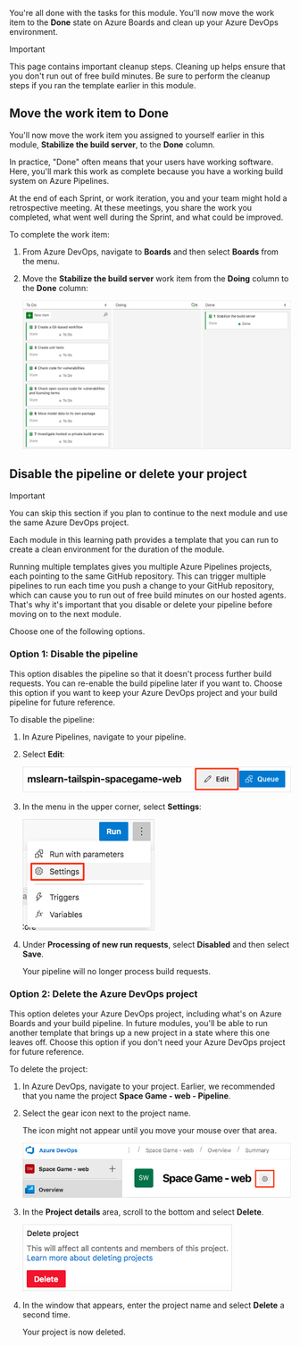 You're all done with the tasks for this module. You'll now move the work item to the **Done** state on Azure Boards and clean up your Azure DevOps environment.

> [!IMPORTANT]
> This page contains important cleanup steps. Cleaning up helps ensure that you don't run out of free build minutes. Be sure to perform the cleanup steps if you ran the template earlier in this module.

## Move the work item to Done

You'll now move the work item you assigned to yourself earlier in this module, **Stabilize the build server**, to the **Done** column.

In practice, "Done" often means that your users have working software. Here, you'll mark this work as complete because you have a working build system on Azure Pipelines.

At the end of each Sprint, or work iteration, you and your team might hold a retrospective meeting. At these meetings, you share the work you completed, what went well during the Sprint, and what could be improved.

To complete the work item:

1. From Azure DevOps, navigate to **Boards** and then select **Boards** from the menu.
1. Move the **Stabilize the build server** work item from the **Doing** column to the **Done** column:

    ![Azure Boards, with the card in the Done column](../media/9-azure-boards-wi1-done.png)

## Disable the pipeline or delete your project

> [!IMPORTANT]
> You can skip this section if you plan to continue to the next module and use the same Azure DevOps project.

Each module in this learning path provides a template that you can run to create a clean environment for the duration of the module.

Running multiple templates gives you multiple Azure Pipelines projects, each pointing to the same GitHub repository. This can trigger multiple pipelines to run each time you push a change to your GitHub repository, which can cause you to run out of free build minutes on our hosted agents. That's why it's important that you disable or delete your pipeline before moving on to the next module.

Choose one of the following options.

### Option 1: Disable the pipeline

This option disables the pipeline so that it doesn't process further build requests. You can re-enable the build pipeline later if you want to. Choose this option if you want to keep your Azure DevOps project and your build pipeline for future reference.

To disable the pipeline:

1. In Azure Pipelines, navigate to your pipeline.
1. Select **Edit**:

    ![The Edit button in Azure Pipelines](../../shared/media/azure-pipelines-edit-button.png)
1. In the menu in the upper corner, select **Settings**:

    ![The Settings menu option in Azure Pipelines](../../shared/media/azure-pipelines-settings-button.png)
1. Under **Processing of new run requests**, select **Disabled** and then select **Save**.

    Your pipeline will no longer process build requests.

### Option 2: Delete the Azure DevOps project

This option deletes your Azure DevOps project, including what's on Azure Boards and your build pipeline. In future modules, you'll be able to run another template that brings up a new project in a state where this one leaves off. Choose this option if you don't need your Azure DevOps project for future reference.

To delete the project:

1. In Azure DevOps, navigate to your project. Earlier, we recommended that you name the project **Space Game - web - Pipeline**.
1. Select the gear icon next to the project name.

    The icon might not appear until you move your mouse over that area.

    ![The gear icon in Azure DevOps](../../shared/media/azure-devops-project-gear.png)
1. In the **Project details** area, scroll to the bottom and select **Delete**.

    ![The Delete button in Azure DevOps](../../shared/media/azure-devops-delete-project.png)
1. In the window that appears, enter the project name and select **Delete** a second time.

    Your project is now deleted.